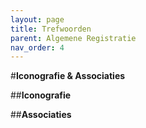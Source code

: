 ```yaml
---
layout: page
title: Trefwoorden
parent: Algemene Registratie
nav_order: 4
---
```


#**Iconografie & Associaties**


##**Iconografie**

##**Associaties**
